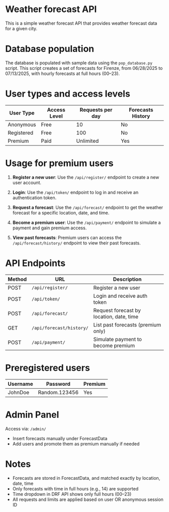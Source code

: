 Weather forecast API
========================
This is a simple weather forecast API that provides weather forecast data for a given city.

Database population
========================
The database is populated with sample data using the `pop_database.py` script. This script creates a set of forecasts for Firenze, from 06/28/2025 to 07/13/2025, with hourly forecasts at full hours (00–23).

User types and access levels
========================
| User Type  | Access Level | Requests per day | Forecasts History |
|------------|--------------|------------------|-------------------|
| Anonymous  | Free         | 10               | No                |
| Registered | Free         | 100              | No                |
| Premium    | Paid         | Unlimited        | Yes               |

Usage for premium users
========================
1. **Register a new user**: Use the `/api/register/` endpoint to create a new user account.
2. **Login**: Use the `/api/token/` endpoint to log in and receive an authentication token.
3. **Request a forecast**: Use the `/api/forecast/` endpoint to get the weather forecast for a specific location, date, and time.
4. **Become a premium user**: Use the `/api/payment/` endpoint to simulate a payment and gain premium access.

5. **View past forecasts**: Premium users can access the `/api/forecast/history/` endpoint to view their past forecasts.

API Endpoints
========================

| Method | URL                      | Description                              |
|--------|--------------------------|------------------------------------------|
| POST   | `/api/register/`         | Register a new user                      |
| POST   | `/api/token/`            | Login and receive auth token             |
| POST   | `/api/forecast/`         | Request forecast by location, date, time |
| GET    | `/api/forecast/history/` | List past forecasts (premium only)       |
| POST   | `/api/payment/`          | Simulate payment to become premium       |

Preregistered users
========================
| Username | Password      | Premium |
|----------|---------------|---------|
| JohnDoe  | Random.123456 | Yes     |

Admin Panel
========================
Access via: `/admin/`

- Insert forecasts manually under ForecastData
- Add users and promote them as premium manually if needed

Notes
========================

- Forecasts are stored in ForecastData, and matched exactly by location, date, time
- Only forecasts with time in full hours (e.g., 14) are supported
- Time dropdown in DRF API shows only full hours (00–23)
- All requests and limits are applied based on user OR anonymous session ID